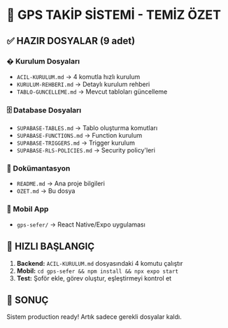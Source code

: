 # 🎯 GPS TAKİP SİSTEMİ - TEMİZ ÖZET

## ✅ HAZIR DOSYALAR (9 adet)

### � Kurulum Dosyaları
- `ACIL-KURULUM.md` → 4 komutla hızlı kurulum
- `KURULUM-REHBERI.md` → Detaylı kurulum rehberi
- `TABLO-GUNCELLEME.md` → Mevcut tabloları güncelleme

### 🗄️ Database Dosyaları
- `SUPABASE-TABLES.md` → Tablo oluşturma komutları
- `SUPABASE-FUNCTIONS.md` → Function kurulum
- `SUPABASE-TRIGGERS.md` → Trigger kurulum
- `SUPABASE-RLS-POLICIES.md` → Security policy'leri

### 📖 Dokümantasyon
- `README.md` → Ana proje bilgileri
- `OZET.md` → Bu dosya

### 📱 Mobil App
- `gps-sefer/` → React Native/Expo uygulaması

## 🚀 HIZLI BAŞLANGIÇ

1. **Backend:** `ACIL-KURULUM.md` dosyasındaki 4 komutu çalıştır
2. **Mobil:** `cd gps-sefer && npm install && npx expo start`
3. **Test:** Şoför ekle, görev oluştur, eşleştirmeyi kontrol et

## 🎯 SONUÇ

Sistem production ready! Artık sadece gerekli dosyalar kaldı.
